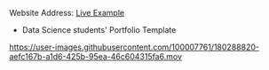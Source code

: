 Website Address: [Live Example](https://jennadof.github.io/JenniferPortfolio/)

- Data Science students' Portfolio Template

https://user-images.githubusercontent.com/100007761/180288820-aefc167b-a1d6-425b-95ea-46c604315fa6.mov

